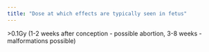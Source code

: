 ```yaml
---
title: "Dose at which effects are typically seen in fetus"
---
```

&gt;0.1Gy (1-2 weeks after conception - possible abortion, 3-8 weeks - malformations possible)


